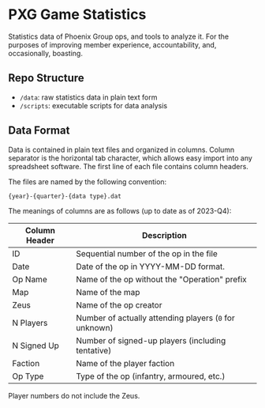 # PXG Game Statistics

Statistics data of Phoenix Group ops, and tools to analyze it.
For the purposes of improving member experience, accountability, and, occasionally, boasting.


## Repo Structure

- `/data`: raw statistics data in plain text form
- `/scripts`: executable scripts for data analysis


## Data Format

Data is contained in plain text files and organized in columns. Column separator is the horizontal tab character, which allows easy import into any spreadsheet software. The first line of each file contains column headers.

The files are named by the following convention:
```text
{year}-{quarter}-{data type}.dat
```

The meanings of columns are as follows (up to date as of 2023-Q4):

| Column Header     | Description                                             |
|-------------------|---------------------------------------------------------|
| ID                | Sequential number of the op in the file                 |
| Date              | Date of the op in YYYY-MM-DD format.                    |
| Op Name           | Name of the op without the "Operation" prefix           |
| Map               | Name of the map                                         |
| Zeus              | Name of the op creator                                  |
| N Players         | Number of actually attending players (`0` for unknown)  |
| N Signed Up       | Number of signed-up players (including tentative)       |
| Faction           | Name of the player faction                              |
| Op Type           | Type of the op (infantry, armoured, etc.)               |

Player numbers do not include the Zeus.
